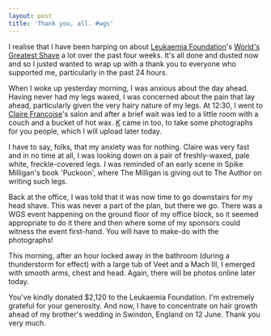 ```yaml
---
layout: post
title: 'Thank you, all. #wgs'
---
```


I realise that I have been harping on about [Leukaemia
Foundation](http://www.leukaemia.org.au/web/index.php)'s [World's Greatest
Shave](http://www.worldsgreatestshave.com/) a lot over the past four weeks. It's
all done and dusted now and so I justed wanted to wrap up with a thank you to
everyone who supported me, particularly in the past 24 hours.


When I woke up yesterday morning, I was anxious about the day ahead. Having
never had my legs waxed, I was concerned about the pain that lay ahead,
particularly given the very hairy nature of my legs. At 12:30, I went to [Claire
Fran&ccedil;oise](http://www.clairefrancoise.com.au/)'s salon and after a brief
wait was led to a little room with a couch and a bucket of hot wax.
[_K_](http://thribble.blogspot.com.au/) came in too, to take some photographs
for you people, which I will upload later today.


I have to say, folks, that my anxiety was for nothing. Claire was very fast and
in no time at all, I was looking down on a pair of freshly-waxed, pale white,
freckle-covered legs. I was reminded of an early scene in Spike Milligan's book
'Puckoon', where The Milligan is giving out to The Author on writing such legs.


Back at the office, I was told that it was now time to go downstairs for my head
shave. This was never a part of the plan, but there we go. There was a WGS event
happening on the ground floor of my office block, so it seemed appropriate to do
it there and then where some of my sponsors could witness the event first-hand.
You will have to make-do with the photographs!


This morning, after an hour locked away in the bathroom (during a thunderstorm
for effect) with a large tub of Veet and a Mach III, I emerged with smooth arms,
chest and head. Again, there will be photos online later today.

You've kindly donated $2,120 to the Leukaemia Foundation. I'm extremely grateful
for your generosity. And now, I have to concentrate on hair growth ahead of my
brother's wedding in Swindon, England on 12 June. Thank you very much.

